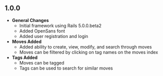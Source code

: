 ## 1.0.0

- **General Changes**
  - Initial framework using Rails 5.0.0.beta2
  - Added OpenSans font
  - Added user registration and login
- **Moves Added**
  - Added ability to create, view, modify, and search through moves
  - Moves can be filtered by clicking on tag names on the moves index
- **Tags Added**
  - Moves can be tagged
  - Tags can be used to search for similar moves
